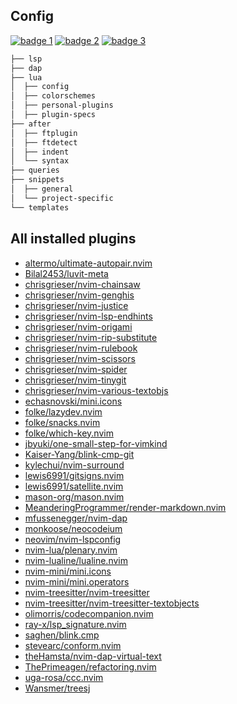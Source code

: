 ## Config
<a href="https://dotfyle.com/chrisgrieser/config-nvim"><img alt="badge 1" src="https://dotfyle.com/chrisgrieser/config-nvim/badges/plugins?style=flat"/></a>
<a href="https://dotfyle.com/chrisgrieser/config-nvim"><img alt="badge 2" src="https://dotfyle.com/chrisgrieser/config-nvim/badges/leaderkey?style=flat"/></a>
<a href="https://dotfyle.com/chrisgrieser/config-nvim"><img alt="badge 3" src="https://dotfyle.com/chrisgrieser/config-nvim/badges/plugin-manager?style=flat"/></a>

```bash
├── lsp
├── dap
├── lua
│  ├── config
│  ├── colorschemes
│  ├── personal-plugins
│  ├── plugin-specs
├── after
│  ├── ftplugin
│  ├── ftdetect
│  ├── indent
│  └── syntax
├── queries
├── snippets
│  ├── general
│  └── project-specific
└── templates
```

## All installed plugins
- [altermo/ultimate-autopair.nvim](https://github.com/altermo/ultimate-autopair.nvim)
- [Bilal2453/luvit-meta](https://github.com/Bilal2453/luvit-meta)
- [chrisgrieser/nvim-chainsaw](https://github.com/chrisgrieser/nvim-chainsaw)
- [chrisgrieser/nvim-genghis](https://github.com/chrisgrieser/nvim-genghis)
- [chrisgrieser/nvim-justice](https://github.com/chrisgrieser/nvim-justice)
- [chrisgrieser/nvim-lsp-endhints](https://github.com/chrisgrieser/nvim-lsp-endhints)
- [chrisgrieser/nvim-origami](https://github.com/chrisgrieser/nvim-origami)
- [chrisgrieser/nvim-rip-substitute](https://github.com/chrisgrieser/nvim-rip-substitute)
- [chrisgrieser/nvim-rulebook](https://github.com/chrisgrieser/nvim-rulebook)
- [chrisgrieser/nvim-scissors](https://github.com/chrisgrieser/nvim-scissors)
- [chrisgrieser/nvim-spider](https://github.com/chrisgrieser/nvim-spider)
- [chrisgrieser/nvim-tinygit](https://github.com/chrisgrieser/nvim-tinygit)
- [chrisgrieser/nvim-various-textobjs](https://github.com/chrisgrieser/nvim-various-textobjs)
- [echasnovski/mini.icons](https://github.com/echasnovski/mini.icons)
- [folke/lazydev.nvim](https://github.com/folke/lazydev.nvim)
- [folke/snacks.nvim](https://github.com/folke/snacks.nvim)
- [folke/which-key.nvim](https://github.com/folke/which-key.nvim)
- [jbyuki/one-small-step-for-vimkind](https://github.com/jbyuki/one-small-step-for-vimkind)
- [Kaiser-Yang/blink-cmp-git](https://github.com/Kaiser-Yang/blink-cmp-git)
- [kylechui/nvim-surround](https://github.com/kylechui/nvim-surround)
- [lewis6991/gitsigns.nvim](https://github.com/lewis6991/gitsigns.nvim)
- [lewis6991/satellite.nvim](https://github.com/lewis6991/satellite.nvim)
- [mason-org/mason.nvim](https://github.com/mason-org/mason.nvim)
- [MeanderingProgrammer/render-markdown.nvim](https://github.com/MeanderingProgrammer/render-markdown.nvim)
- [mfussenegger/nvim-dap](https://github.com/mfussenegger/nvim-dap)
- [monkoose/neocodeium](https://github.com/monkoose/neocodeium)
- [neovim/nvim-lspconfig](https://github.com/neovim/nvim-lspconfig)
- [nvim-lua/plenary.nvim](https://github.com/nvim-lua/plenary.nvim)
- [nvim-lualine/lualine.nvim](https://github.com/nvim-lualine/lualine.nvim)
- [nvim-mini/mini.icons](https://github.com/nvim-mini/mini.icons)
- [nvim-mini/mini.operators](https://github.com/nvim-mini/mini.operators)
- [nvim-treesitter/nvim-treesitter](https://github.com/nvim-treesitter/nvim-treesitter)
- [nvim-treesitter/nvim-treesitter-textobjects](https://github.com/nvim-treesitter/nvim-treesitter-textobjects)
- [olimorris/codecompanion.nvim](https://github.com/olimorris/codecompanion.nvim)
- [ray-x/lsp_signature.nvim](https://github.com/ray-x/lsp_signature.nvim)
- [saghen/blink.cmp](https://github.com/saghen/blink.cmp)
- [stevearc/conform.nvim](https://github.com/stevearc/conform.nvim)
- [theHamsta/nvim-dap-virtual-text](https://github.com/theHamsta/nvim-dap-virtual-text)
- [ThePrimeagen/refactoring.nvim](https://github.com/ThePrimeagen/refactoring.nvim)
- [uga-rosa/ccc.nvim](https://github.com/uga-rosa/ccc.nvim)
- [Wansmer/treesj](https://github.com/Wansmer/treesj)
